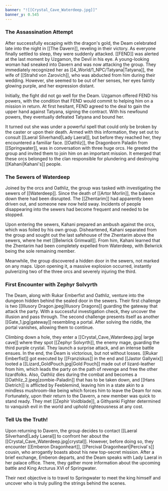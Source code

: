 ```yaml
---
banner: "![[Crystal_Cave_Waterdeep.jpg]]"
banner_y: 0.545
---
```


### The Assassination Attempt
After successfully escaping with the dragon's gold, the Deam celebrated late into the night in [[The Davern]], reveling in their victory. As everyone finally settled to sleep, they were suddenly attacked. [[FEND]] was alerted at the last moment by Uzgamon, the Devil in his eye. A young-looking woman had sneaked into Davern and was now attacking the group. They immediately recognized her as [[4_World/1_NPC/Tatyana|Tatyana]], the wife of [[Strahd von Zarovich]], who was abducted from him during their wedding. However, she seemed to be out of her senses, her eyes faintly glowing purple, and her expression distant.

Initially, the fight did not go well for the Deam. Uzgamon offered FEND his powers, with the condition that FEND would commit to helping him on a mission in return. At first hesitant, FEND agreed to the deal to gain the upper hand against Tatyana, signing the contract. With his newfound powers, they eventually defeated Tatyana and bound her.

It turned out she was under a powerful spell that could only be broken by the caster or upon their death. Armed with this information, they set out to consult [[Laeral Silverhand|Lady Laeral]], but before they reached her, they encountered a familiar face. [[Oathliz]], the Dragonborn Paladin from [[Springwater]], was in conversation with three huge orcs. He greeted the group and invited them to join him on an important mission. It emerged that these orcs belonged to the clan responsible for plundering and destroying [[Kahani|Kahani's]] people.

### The Sewers of Waterdeep
Joined by the orcs and Oathliz, the group was tasked with investigating the sewers of [[Waterdeep]]. Since the death of [[Artor Morlin]], the balance down there had been disrupted. The [[Zhentarim]] had apparently been driven out, and someone new now held sway. Incidents of people disappearing into the sewers had become frequent and needed to be stopped.

Upon entering the sewers, Kahani prepared an ambush against the orcs, which was foiled by his own group. Disheartened, Kahani separated from the group and sought out the last safehouse of the Zhentarim above the sewers, where he met [[Belwrick Grimwall]]. From him, Kahani learned that the Zhentarim had been completely expelled from Waterdeep, with Belwrick being the sole remaining member.

Meanwhile, the group discovered a hidden door in the sewers, not marked on any maps. Upon opening it, a massive explosion occurred, instantly pulverizing two of the three orcs and severely injuring the third.

### First Encounter with Zephyr Solvyrth

The Deam, along with Rukar Emberfist and Oathliz, venture into the dungeon hidden behind the sealed door in the sewers. Their first challenge is two [[Illusory Dragon.jpeg|Illusory Dragons]] guarding the gateway that attack the party. With a successful investigation check, they uncover the illusion and pass through. The second challenge presents itself as another [[Gate_1.jpg|gateway]] resembling a portal. After solving the riddle, the portal vanishes, allowing them to continue.

Climbing down a hole, they enter a [[Crystal_Cave_Waterdeep.jpg| large cave]] where they spot [[Zephyr Solvyrth]], the enemy mage, guarding the third purple crystal. They launch a surprise attack, and an intense battle ensues. In the end, the Deam is victorious, but not without losses. [[Rukar Emberfist]] got executed by [[Franziskus]] in the end and [[Jastor Gallywix]] looted a [[Lizard_GoldPouch.jpg|Gold Pouch]] made out of lizard-leather from him, which leads the party on the path of revenge and free the other lizardfolks. Also, Oathliz dies during the combat and becomes a [[Oathliz_2.jpeg|zombie-Paladin]] that has to be taken down, and [[Hans Dietrich]] is afflicted by Feeblemind, leaving him in a state akin to a mindless mushroom-like being which forces him to leave the Deam for now.  Fortunately, upon their return to the Davern, a new member was quick to stand ready. They met [[Zephir Voidblade]], a Githyanki Fighter determined to vanquish evil in the world and uphold righteousness at any cost.

### Tell Us the Truth!

Upon returning to Davern, the group decides to contact [[Laeral Silverhand|Lady Laeral]] to confront her about the [[Crystal_Cave_Waterdeep.jpg|crystal]]. However, before doing so, they encounter [[Emberon Dragonheart]], [[Percival Dragonheart|Percival´s]] cousin, who arrogantly boasts about his new top-secret mission. After a brief exchange, Emberon departs, and the Deam speaks with Lady Laeral in her palace office. There, they gather more information about the upcoming battle and King Arcturus XVI of Springwater.

Their next objective is to travel to Springwater to meet the king himself and uncover who is truly pulling the strings behind the scenes.
